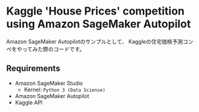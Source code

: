 # Kaggle 'House Prices' competition using Amazon SageMaker Autopilot

Amazon SageMaker Autopilotのサンプルとして、
Kaggleの住宅価格予測コンペをやってみた際のコードです。

## Requirements

- Amazon SageMaker Studio
    - Kernel: `Python 3 (Data Sciense)`
- Amazon SageMaker Autopilot
- Kaggle API
